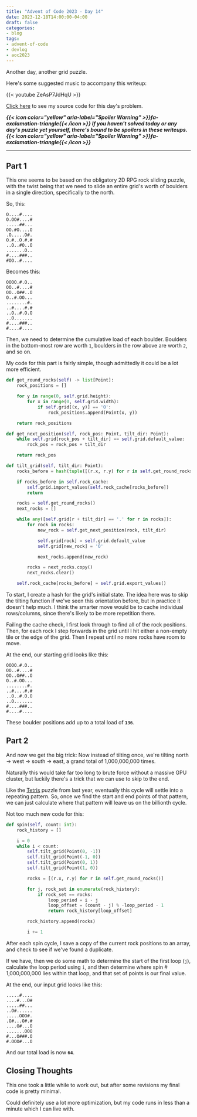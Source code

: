 ```yaml
---
title: "Advent of Code 2023 - Day 14"
date: 2023-12-18T14:00:00-04:00
draft: false
categories:
- blog
tags:
- advent-of-code
- devlog
- aoc2023
---
```


Another day, another grid puzzle.

Here's some suggested music to accompany this writeup:

{{< youtube ZeAsP7JdHqU >}}

[Click here](https://github.com/Ratheronfire/advent-of-code/blob/master/2023/day-14.py) to see my source code for this day's problem.

***{{< icon color="yellow" aria-label="Spoiler Warning" >}}fa-exclamation-triangle{{< /icon >}} If you haven't solved today or any day's puzzle yet yourself, there's bound to be spoilers in these writeups. {{< icon color="yellow" aria-label="Spoiler Warning" >}}fa-exclamation-triangle{{< /icon >}}***

---

## Part 1

This one seems to be based on the obligatory 2D RPG rock sliding puzzle, with the twist being that we need to slide an entire grid's worth of boulders in a single direction, specifically to the north.

So, this:

```
O....#....
O.OO#....#
.....##...
OO.#O....O
.O.....O#.
O.#..O.#.#
..O..#O..O
.......O..
#....###..
#OO..#....
```

Becomes this:

```
OOOO.#.O..
OO..#....#
OO..O##..O
O..#.OO...
........#.
..#....#.#
..O..#.O.O
..O.......
#....###..
#....#....
```

Then, we need to determine the cumulative load of each boulder. Boulders in the bottom-most row are worth `1`, boulders in the row above are worth `2`, and so on.

My code for this part is fairly simple, though admittedly it could be a lot more efficient.

```python
def get_round_rocks(self) -> list[Point]:
    rock_positions = []

    for y in range(0, self.grid.height):
        for x in range(0, self.grid.width):
            if self.grid[(x, y)] == 'O':
                rock_positions.append(Point(x, y))

    return rock_positions

def get_next_position(self, rock_pos: Point, tilt_dir: Point):
    while self.grid[rock_pos + tilt_dir] == self.grid.default_value:
        rock_pos = rock_pos + tilt_dir

    return rock_pos

def tilt_grid(self, tilt_dir: Point):
    rocks_before = hash(tuple([(r.x, r.y) for r in self.get_round_rocks()] + [(tilt_dir.x, tilt_dir.y)]))

    if rocks_before in self.rock_cache:
        self.grid.import_values(self.rock_cache[rocks_before])
        return

    rocks = self.get_round_rocks()
    next_rocks = []

    while any([self.grid[r + tilt_dir] == '.' for r in rocks]):
        for rock in rocks:
            new_rock = self.get_next_position(rock, tilt_dir)

            self.grid[rock] = self.grid.default_value
            self.grid[new_rock] = 'O'

            next_rocks.append(new_rock)

        rocks = next_rocks.copy()
        next_rocks.clear()

    self.rock_cache[rocks_before] = self.grid.export_values()
```

To start, I create a hash for the grid's initial state. The idea here was to skip the tilting function if we've seen this orientation before, but in practice it doesn't help much. I think the smarter move would be to cache individual rows/columns, since there's likely to be more repetition there.

Failing the cache check, I first look through to find all of the rock positions. Then, for each rock I step forwards in the grid until I hit either a non-empty tile or the edge of the grid. Then I repeat until no more rocks have room to move.

At the end, our starting grid looks like this:

```
OOOO.#.O..
OO..#....#
OO..O##..O
O..#.OO...
........#.
..#....#.#
..O..#.O.O
..O.......
#....###..
#....#....
```

These boulder positions add up to a total load of **`136`**.

## Part 2

And now we get the big trick: Now instead of tilting once, we're tilting north -> west -> south -> east, a grand total of 1,000,000,000 times.

Naturally this would take far too long to brute force without a massive GPU cluster, but luckily there's a trick that we can use to skip to the end.

Like the [Tetris](https://adventofcode.com/2022/day/17) puzzle from last year, eventually this cycle will settle into a repeating pattern. So, once we find the start and end points of that pattern, we can just calculate where that pattern will leave us on the billionth cycle.

Not too much new code for this:

```python
def spin(self, count: int):
    rock_history = []

    i = 0
    while i < count:
        self.tilt_grid(Point(0, -1))
        self.tilt_grid(Point(-1, 0))
        self.tilt_grid(Point(0, 1))
        self.tilt_grid(Point(1, 0))

        rocks = [(r.x, r.y) for r in self.get_round_rocks()]

        for j, rock_set in enumerate(rock_history):
            if rock_set == rocks:
                loop_period = i - j
                loop_offset = (count - j) % -loop_period - 1
                return rock_history[loop_offset]

        rock_history.append(rocks)

        i += 1
```

After each spin cycle, I save a copy of the current rock positions to an array, and check to see if we've found a duplicate.

If we have, then we do some math to determine the start of the first loop (`j`), calculate the loop period using `i`, and then determine where spin # 1,000,000,000 lies within that loop, and that set of points is our final value.

At the end, our input grid looks like this:

```
.....#....
....#...O#
.....##...
..O#......
.....OOO#.
.O#...O#.#
....O#...O
.......OOO
#...O###.O
#.OOO#...O
```

And our total load is now **`64`**.

## Closing Thoughts

This one took a little while to work out, but after some revisions my final code is pretty minimal.

Could definitely use a lot more optimization, but my code runs in less than a minute which I can live with.